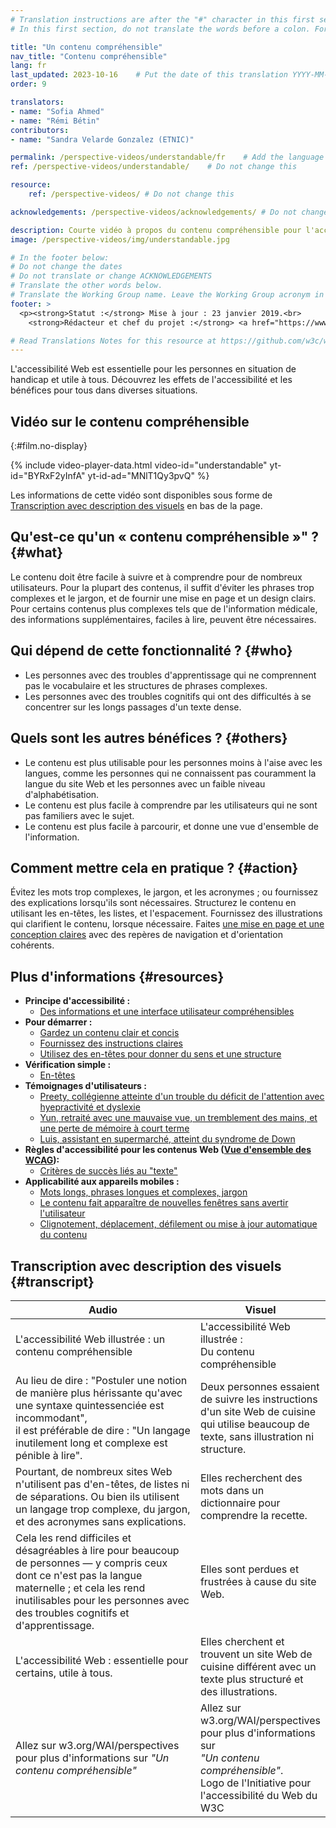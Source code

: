 ```yaml
---
# Translation instructions are after the "#" character in this first section. They are comments that do not show up in the web page. You do not need to translate the instructions after "#".
# In this first section, do not translate the words before a colon. For example, do not translate "title:". Do translate the text after "title:"

title: "Un contenu compréhensible"
nav_title: "Contenu compréhensible"
lang: fr
last_updated: 2023-10-16    # Put the date of this translation YYYY-MM-DD (with month in the middle)
order: 9

translators: 
- name: "Sofia Ahmed"
- name: "Rémi Bétin"
contributors:
- name: "Sandra Velarde Gonzalez (ETNIC)"

permalink: /perspective-videos/understandable/fr    # Add the language shortcode to the end, with no slash at the end. For example /path/to/file/fr
ref: /perspective-videos/understandable/    # Do not change this

resource:
    ref: /perspective-videos/ # Do not change this

acknowledgements: /perspective-videos/acknowledgements/ # Do not change this

description: Courte vidéo à propos du contenu compréhensible pour l'accessibilité Web - de quoi s'agit-il, qui en bénéficie, et comment mettre cela en pratique.
image: /perspective-videos/img/understandable.jpg

# In the footer below:
# Do not change the dates
# Do not translate or change ACKNOWLEDGEMENTS
# Translate the other words below.
# Translate the Working Group name. Leave the Working Group acronym in English.
footer: >
  <p><strong>Statut :</strong> Mise à jour : 23 janvier 2019.<br>
    <strong>Rédacteur et chef du projet :</strong> <a href="https://www.w3.org/People/shadi">Shadi Abou-Zahra</a>. Développé par le <a href="https://www.w3.org/WAI/EO/">Groupe de travail Éducation et Promotion</a> avec le soutien du projet <a href="https://www.w3.org/WAI/DEV/">WAI-DEV</a>, co-financé par la Commission européenne (CE). Mis à jour avec le soutien de la Fondation Ford. ACKNOWLEDGEMENTS.</p>

# Read Translations Notes for this resource at https://github.com/w3c/wai-perspective-videos#readme
---
```


L'accessibilité Web est essentielle pour les personnes en situation de handicap et utile à tous. Découvrez les effets de l'accessibilité et les bénéfices pour tous dans diverses situations.

## Vidéo sur le contenu compréhensible
{:#film.no-display}

{% include video-player-data.html
    video-id="understandable"
    yt-id="BYRxF2yInfA"
    yt-id-ad="MNlT1Qy3pvQ"
%}

Les informations de cette vidéo sont disponibles sous forme de [Transcription avec description des visuels](#transcript) en bas de la page.

Qu'est-ce qu'un «&nbsp;contenu compréhensible&nbsp;»" ? {#what}
---------------------------------

Le contenu doit être facile à suivre et à comprendre pour de nombreux utilisateurs. Pour la plupart des contenus, il suffit d'éviter les phrases trop complexes et le jargon, et de fournir une mise en page et un design clairs. Pour certains contenus plus complexes tels que de l'information médicale, des informations supplémentaires, faciles à lire, peuvent être nécessaires.

Qui dépend de cette fonctionnalité ? {#who}
----------------------------

-   Les personnes avec des troubles d'apprentissage qui ne comprennent pas le vocabulaire et les structures de phrases complexes.
-   Les personnes avec des troubles cognitifs qui ont des difficultés à se concentrer sur les longs passages d'un texte dense.

Quels sont les autres bénéfices ? {#others}
---------------------------------

-   Le contenu est plus utilisable pour les personnes moins à l'aise avec les langues, comme les personnes qui ne connaissent pas couramment la langue du site Web et les personnes avec un faible niveau d'alphabétisation.
-   Le contenu est plus facile à comprendre par les utilisateurs qui ne sont pas familiers avec le sujet.
-   Le contenu est plus facile à parcourir, et donne une vue d'ensemble de l'information.

Comment mettre cela en pratique ? {#action}
--------------------------------------

Évitez les mots trop complexes, le jargon, et les acronymes&nbsp;; ou fournissez des explications lorsqu'ils sont nécessaires. Structurez le contenu en utilisant les en-têtes, les listes, et l'espacement. Fournissez des illustrations qui clarifient le contenu, lorsque nécessaire. Faites [une mise en page et une conception claires](/perspective-videos/layout/) avec des repères de navigation et d'orientation cohérents.

Plus d'informations {#resources}
----------

-   **Principe d'accessibilité :**
    -   [Des informations et une interface utilisateur compréhensibles](/fundamentals/accessibility-principles/#understandable)
-   **Pour démarrer :**
    -   [Gardez un contenu clair et concis](/tips/writing/#keep-content-clear-and-concise) 
    -   [Fournissez des instructions claires](/tips/writing/#provide-clear-instructions) 
    -   [Utilisez des en-têtes pour donner du sens et une structure](/tips/writing/#use-headings-to-convey-meaning-and-structure) 
-   **Vérification simple :**
    -   [En-têtes](/test-evaluate/preliminary/#headings) 
-   **Témoignages d'utilisateurs :**
    -   [Preety, collégienne atteinte d'un trouble du déficit de l'attention avec hyepractivité et dyslexie](/people-use-web/user-stories/#classroomstudent)
    -   [Yun, retraité avec une mauvaise vue, un tremblement des mains, et une perte de mémoire à court terme](/people-use-web/user-stories/#retiree)
    -   [Luis, assistant en supermarché, atteint du syndrome de Down](/people-use-web/user-stories/#supermarketassistant)
-   **Règles d'accessibilité pour les contenus Web ([Vue d'ensemble des WCAG](/standards-guidelines/wcag/)):**
    -   [Critères de succès liés au "texte"](https://www.w3.org/WAI/WCAG21/quickref/?tags=text) 
-   **Applicabilité aux appareils mobiles :**
    -   [Mots longs, phrases longues et complexes, jargon](/standards-guidelines/shared-experiences/#complex) 
    -   [Le contenu fait apparaître de nouvelles fenêtres sans avertir l'utilisateur](/standards-guidelines/shared-experiences/#popups) 
    -   [Clignotement, déplacement, défilement ou mise à jour automatique du contenu](/standards-guidelines/shared-experiences/#dynamic) 

## Transcription avec description des visuels {#transcript}

 <table>
  <thead>
    <tr>
      <th width="65%">Audio</th>
      <th>Visuel</th>
    </tr>
  </thead>
  <tbody>
    <tr>
      <td>L'accessibilité Web illustrée : un contenu compréhensible</td>
      <td>L'accessibilité Web illustrée :<br>
        Du contenu compréhensible</td>
    </tr>
    <tr>
      <td>Au lieu de dire : &quot;Postuler une notion de manière plus hérissante qu'avec une syntaxe quintessenciée est incommodant",<br>
        il est préférable de dire : &quot;Un langage inutilement long et complexe est pénible à lire".</td>
      <td>Deux personnes essaient de suivre les instructions d'un site Web de cuisine qui utilise beaucoup de texte, sans illustration ni structure.</td>
    </tr>
    <tr>
      <td>Pourtant, de nombreux sites Web n'utilisent pas d'en-têtes, de listes ni de séparations. Ou bien ils utilisent un langage trop complexe, du jargon, et des acronymes sans explications.</td>
      <td>Elles recherchent des mots dans un dictionnaire pour comprendre la recette.</td>
    </tr>
    <tr>
      <td>Cela les rend difficiles et désagréables à lire pour beaucoup de personnes &mdash; y compris ceux dont ce n'est pas la langue maternelle&nbsp;; et cela les rend inutilisables pour les personnes avec des troubles cognitifs et d'apprentissage.</td>
      <td>Elles sont perdues et frustrées à cause du site Web.</td>
    </tr>
    <tr>
      <td>L'accessibilité Web : essentielle pour certains, utile à tous.</td>
      <td>Elles cherchent et trouvent un site Web de cuisine différent avec un texte plus structuré et des illustrations.</td>
    </tr>
    <tr>
      <td>Allez sur w3.org/WAI/perspectives pour plus d'informations sur <em>"Un contenu compréhensible"</em></td>
      <td>Allez sur<br>
        w3.org/WAI/perspectives<br>
        pour plus d'informations sur<br>
        <em>"Un contenu compréhensible"</em>.<br>
        Logo de l'Initiative pour l'accessibilité du Web du W3C</td>
    </tr>
  </tbody>
</table>

